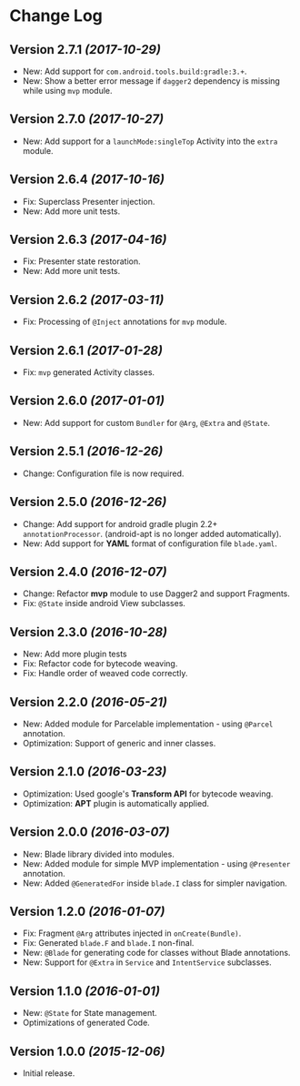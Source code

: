 Change Log
==========

Version 2.7.1 *(2017-10-29)*
----------------------------

 * New: Add support for `com.android.tools.build:gradle:3.+`.
 * New: Show a better error message if `dagger2` dependency is missing while using `mvp` module.

Version 2.7.0 *(2017-10-27)*
----------------------------

 * New: Add support for a `launchMode:singleTop` Activity into the `extra` module.

Version 2.6.4 *(2017-10-16)*
----------------------------

 * Fix: Superclass Presenter injection.
 * New: Add more unit tests.

Version 2.6.3 *(2017-04-16)*
----------------------------

 * Fix: Presenter state restoration.
 * New: Add more unit tests.

Version 2.6.2 *(2017-03-11)*
----------------------------

 * Fix: Processing of `@Inject` annotations for `mvp` module.

Version 2.6.1 *(2017-01-28)*
----------------------------

 * Fix: `mvp` generated Activity classes.

Version 2.6.0 *(2017-01-01)*
----------------------------

 * New: Add support for custom `Bundler` for `@Arg`, `@Extra` and `@State`.

Version 2.5.1 *(2016-12-26)*
----------------------------

 * Change: Configuration file is now required.

Version 2.5.0 *(2016-12-26)*
----------------------------

 * Change: Add support for android gradle plugin 2.2+ `annotationProcessor`. (android-apt is no longer added automatically).
 * New: Add support for **YAML** format of configuration file `blade.yaml`.

Version 2.4.0 *(2016-12-07)*
----------------------------

 * Change: Refactor **mvp** module to use Dagger2 and support Fragments.
 * Fix: `@State` inside android View subclasses.

Version 2.3.0 *(2016-10-28)*
----------------------------

 * New: Add more plugin tests
 * Fix: Refactor code for bytecode weaving.
 * Fix: Handle order of weaved code correctly.

Version 2.2.0 *(2016-05-21)*
----------------------------

 * New: Added module for Parcelable implementation - using `@Parcel` annotation.
 * Optimization: Support of generic and inner classes.

Version 2.1.0 *(2016-03-23)*
----------------------------

 * Optimization: Used google's **Transform API** for bytecode weaving.
 * Optimization: **APT** plugin is automatically applied.

Version 2.0.0 *(2016-03-07)*
----------------------------

 * New: Blade library divided into modules.
 * New: Added module for simple MVP implementation - using `@Presenter` annotation.
 * New: Added `@GeneratedFor` inside `blade.I` class for simpler navigation.

Version 1.2.0 *(2016-01-07)*
----------------------------

 * Fix: Fragment `@Arg` attributes injected in `onCreate(Bundle)`.
 * Fix: Generated `blade.F` and `blade.I` non-final.
 * New: `@Blade` for generating code for classes without Blade annotations.
 * New: Support for `@Extra` in `Service` and `IntentService` subclasses.


Version 1.1.0 *(2016-01-01)*
----------------------------

 * New: `@State` for State management.
 * Optimizations of generated Code.

Version 1.0.0 *(2015-12-06)*
----------------------------

 * Initial release.

